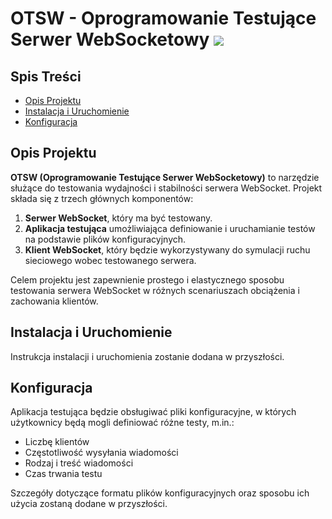 # OTSW - Oprogramowanie Testujące Serwer WebSocketowy ![](https://img.shields.io/badge/status-in%20progress-yellow)

## Spis Treści

- [Opis Projektu](#opis-projektu)
- [Instalacja i Uruchomienie](#instalacja-i-uruchomienie)
- [Konfiguracja](#konfiguracja)

## Opis Projektu

**OTSW (Oprogramowanie Testujące Serwer WebSocketowy)** to narzędzie służące do testowania wydajności i stabilności serwera WebSocket. Projekt składa się z trzech głównych komponentów:

1. **Serwer WebSocket**, który ma być testowany.
2. **Aplikacja testująca** umożliwiająca definiowanie i uruchamianie testów na podstawie plików konfiguracyjnych.
3. **Klient WebSocket**, który będzie wykorzystywany do symulacji ruchu sieciowego wobec testowanego serwera.

Celem projektu jest zapewnienie prostego i elastycznego sposobu testowania serwera WebSocket w różnych scenariuszach obciążenia i zachowania klientów.

## Instalacja i Uruchomienie

Instrukcja instalacji i uruchomienia zostanie dodana w przyszłości.

## Konfiguracja

Aplikacja testująca będzie obsługiwać pliki konfiguracyjne, w których użytkownicy będą mogli definiować różne testy, m.in.:

- Liczbę klientów
- Częstotliwość wysyłania wiadomości
- Rodzaj i treść wiadomości
- Czas trwania testu

Szczegóły dotyczące formatu plików konfiguracyjnych oraz sposobu ich użycia zostaną dodane w przyszłości.
